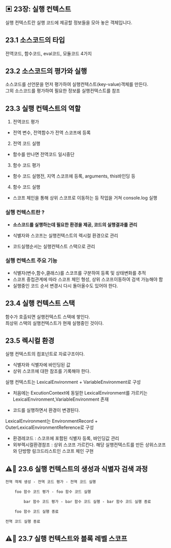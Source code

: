 ## ▣ 23장: 실행 컨텍스트

실행 컨텍스트란 실행 코드에 제공할 정보들을 모아 놓은 객체입니다.

## 23.1 소스코드의 타입

전역코드, 함수코드, eval코드, 모듈코드 4가지

## 23.2 소스코드의 평가와 실행

소스코드를 선언문을 먼저 평가하여 실행컨텍스트(key-value)객체를 만든다.  
그외 소스코드를 평가하여 필요한 정보를 실행컨텍스트를 참조

## 23.3 실행 컨텍스트의 역할

1. 전역코드 평가

- 전역 변수, 전역함수가 전역 스코프에 등록

2. 전역 코드 실행

- 함수를 만나면 전역코드 일시중단

3. 함수 코드 평가

- 함수 코드 실행전, 지역 스코프에 등록, arguments, this바인딩 등

4. 함수 코드 실행

- 스코프 체인을 통해 상위 스코프로 이동하는 등 작업을 거쳐 console.log 실행

### 실행 컨텍스트란 ?

- **소스코드를 실행하는데 필요한 환경을 제공, 코드의 실행결과를 관리**

- 식별자와 스코프는 실행컨텍스트의 렉시컬 환경으로 관리
- 코드실행순서는 실행컨텍스트 스택으로 관리

### 실행 컨텍스트 주요 기능

- 식별자(변수,함수,클래스)를 스코프를 구분하여 등록 및 상태변화를 추적
- 스코프 중첩관계에 따라 스코프 체인 형성, 상위 스코프이동하여 검색 가능해야 함
- 실행중인 코드 순서 변경시 다시 돌아올수도 있어야 한다.

## 23.4 실행 컨텍스트 스택

함수가 호출되면 실행컨텍스트 스택에 쌓인다.  
최상위 스택의 실행컨텍스트가 현재 실행중인 것이다.

## 23.5 렉시컬 환경

실행 컨텍스트의 컴포넌트로 자료구조이다.

- 식별자와 식별자에 바인딩된 값
- 상위 스코프에 대한 참조를 기록해야 한다.

실행 컨텍스트는 LexicalEnvironment + VariableEnvironment로 구성

- 처음에는 ExcutionContext에 동일한 LexicalEnvironment를 가르키는
  LexicalEnvironment,VariableEnvironment 존재

- 코드를 실행하면서 환경이 변경된다.

LexicalEnvironment는 EnvironmentRecord + OuterLexicalEnvironmentReference로 구성

- 환경레코드 : 스코프에 포함된 식별자 등록, 바인딩값 관리
- 외부렉시컬환경참조 : 상위 스코프 가르킨다. 해당 실행컨텍스트를 만든 상위스코프와 단방향 링크드리스트인 스코프 체인 구현

## ⚠🚀 23.6 실행 컨텍스트의 생성과 식별자 검색 과정

```
전역 객체 생성 - 전역 코드 평가 - 전역 코드 실행

    foo 함수 코드 평가 - foo 함수 코드 실행

        bar 함수 코드 평가 - bar 함수 코드 실행 - bar 함수 코드 실행 종료

    foo 함수 코드 실행 종료

전역 코드 실행 종료
```

## ⚠🚀 23.7 실행 컨텍스트와 블록 레벨 스코프
